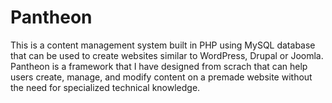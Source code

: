 # Pantheon
This is a content management system built in PHP using MySQL database that can be used to create websites similar to WordPress, Drupal or Joomla. Pantheon is a framework that I have designed from scrach that can help users create, manage, and modify content on a premade website without the need for specialized technical knowledge.
